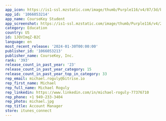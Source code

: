 ```yaml
---
app_icon: https://is1-ssl.mzstatic.com/image/thumb/Purple116/v4/87/3d/b3/873db300-ad75-3dd6-72ae-a95b08c5e0e4/AppIcon-1x_U007emarketing-0-8-0-85-220-0.png/1024x1024bb.png
app_id: '1066053214'
app_name: CourseKey Student
app_screenshot: https://is1-ssl.mzstatic.com/image/thumb/Purple116/v4/28/1d/52/281d5227-d206-55e2-9006-b096331e9533/538892b1-9a27-4cee-8806-85b430f7ed2c_Screen_1.png/1284x2778bb.png
category: Education
country: US
id: 1JQVImqZ-B2C
language: en
most_recent_release: '2024-01-30T00:00:00'
publisher_id: '1066053213'
publisher_name: CourseKey, Inc.
rank: '393'
release_count_in_past_year: '23'
release_count_in_past_year_category: 15
release_count_in_past_year_top_in_category: 33
rep_email: michael.roguly@bitrise.io
rep_first_name: Michael
rep_full_name: Michael Roguly
rep_linkedin: https://www.linkedin.com/in/michael-roguly-77376710
rep_phone: +1 949-233-3404
rep_photo: michael.jpg
rep_title: Account Manager
store: itunes_connect
---
```

